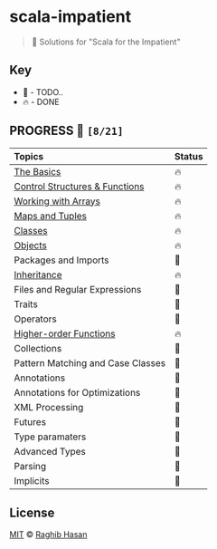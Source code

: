 #  scala-impatient

> 🤺 Solutions for "Scala for the Impatient"


## Key

*   🚧 - TODO..
*   🔥 - DONE

## PROGRESS 🚀 `[8/21]`

| Topics  | Status |
| :--- | :--- |
| [The Basics](./solutions/the-basics) | 🔥 |
| [Control Structures & Functions](./solutions/control-structures-and-functions) | 🔥 |
| [Working with Arrays](./solutions/working-with-arrays) | 🔥 |
| [Maps and Tuples](./solutions/maps-and-tuples) | 🔥 |
| [Classes](./solutions/classes) | 🔥 |
| [Objects](./solutions/objects) | 🔥 |
| Packages and Imports | 🚧 |
| [Inheritance](./solutions/inheritance) | 🔥 |
| Files and Regular Expressions| 🚧 |
| Traits | 🚧 |
| Operators | 🚧 |
| [Higher-order Functions](./solutions/high-order-func) | 🔥 |
| Collections | 🚧 |
| Pattern Matching and Case Classes | 🚧 |
| Annotations | 🚧 |
| Annotations for Optimizations | 🚧 |
| XML Processing | 🚧 |
| Futures | 🚧 |
| Type paramaters | 🚧 |  
| Advanced Types | 🚧 |
| Parsing | 🚧 |
| Implicits | 🚧 |


## License
[MIT](./license) © [Raghib Hasan](http://raghibm.com/)

